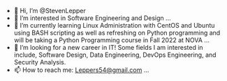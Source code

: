 - 👋 Hi, I’m @StevenLepper
- 👀 I’m interested in Software Engineering and Design ...
- 🌱 I’m currently learning Linux Administration with CentOS and Ubuntu using BASH scripting as well as refreshing on Python programming and will be taking a Python Programming course in Fall 2022 at NOVA ...
- 💞️ I’m looking for a new career in IT! Some fields I am interested in include, Software Design, Data Engineering, DevOps Engineering, and Security Analysis.
- 📫 How to reach me: Leppers54@gmail.com ...

<!---
Lepperjs/Lepperjs is a ✨ special ✨ repository because its `README.md` (this file) appears on your GitHub profile.
You can click the Preview link to take a look at your changes.
--->
